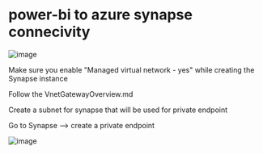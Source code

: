 # power-bi to azure synapse connecivity

![image](https://github.com/bhageshpuri/power-bi/assets/85158779/336ebf2c-0a4d-4374-ac27-b79a17822e1d)

Make sure you enable "Managed virtual network - yes" while creating the Synapse instance

Follow the VnetGatewayOverview.md

Create a subnet for synapse that will be used for private endpoint

Go to Synapse --> create a private endpoint

![image](https://github.com/bhageshpuri/power-bi/assets/85158779/09421751-bb53-4e7e-b75e-cd250ae20f87)
